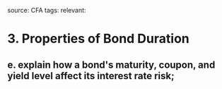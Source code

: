 source: CFA
tags: 
relevant: 

# 3. Properties of Bond Duration

## e. explain how a bond's maturity, coupon, and yield level affect its interest rate risk;

